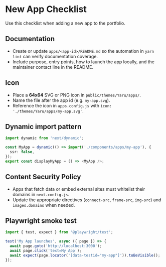 # New App Checklist

Use this checklist when adding a new app to the portfolio.

## Documentation

- Create or update `apps/<app-id>/README.md` so the automation in `yarn lint` can verify documentation coverage.
- Include purpose, entry points, how to launch the app locally, and the maintainer contact line in the README.

## Icon

- Place a **64x64** SVG or PNG icon in `public/themes/Yaru/apps/`.
- Name the file after the app id (e.g. `my-app.svg`).
- Reference the icon in `apps.config.js` with `icon: './themes/Yaru/apps/my-app.svg'`.

## Dynamic import pattern

```ts
import dynamic from 'next/dynamic';

const MyApp = dynamic(() => import('./components/apps/my-app'), {
  ssr: false,
});
export const displayMyApp = () => <MyApp />;
```

## Content Security Policy

- Apps that fetch data or embed external sites must whitelist their domains in `next.config.js`.
- Update the appropriate directives (`connect-src`, `frame-src`, `img-src`) and `images.domains` when needed.

## Playwright smoke test

```ts
import { test, expect } from '@playwright/test';

test('My App launches', async ({ page }) => {
  await page.goto('http://localhost:3000');
  await page.click('text=My App');
  await expect(page.locator('[data-testid="my-app"]')).toBeVisible();
});
```

